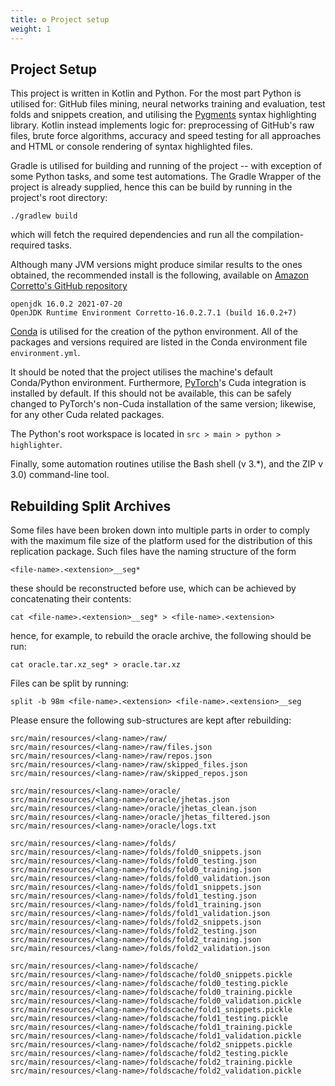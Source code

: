 ```yaml
---
title: ⚙️ Project setup
weight: 1
---
```


## Project Setup

This project is written in Kotlin and Python. For the most part Python is utilised for:
GitHub files mining, neural networks training and evaluation, test folds and snippets creation,
and utilising the [Pygments](https://pygments.org) syntax highlighting library. Kotlin instead
implements logic for: preprocessing of GitHub's raw files, brute force algorithms, accuracy
and speed testing for all approaches and HTML or console rendering of syntax highlighted files.

Gradle is utilised for building and running of the project -- with exception of some Python tasks,
and some test automations. The Gradle Wrapper of the project is already supplied, hence this can be
build by running in the project's root directory:

```shell
./gradlew build
```

which will fetch the required dependencies and run all the compilation-required tasks.

Although many JVM versions might produce similar results to the ones obtained, the
recommended install is the following, available on
[Amazon Corretto's GitHub repository](https://github.com/corretto/corretto-jdk/releases)

```
openjdk 16.0.2 2021-07-20
OpenJDK Runtime Environment Corretto-16.0.2.7.1 (build 16.0.2+7)
```

[Conda](https://conda.io) is utilised for the creation of the python environment. All of the packages
and versions required are listed in the Conda environment file `environment.yml`.

It should be noted that the project utilises the machine's default Conda/Python environment. Furthermore,
[PyTorch](https://pytorch.org)'s Cuda integration is installed by default. If this should not be available,
this can be safely changed to PyTorch's non-Cuda installation of the same version; likewise, for any other
Cuda related packages.

The Python's root workspace is located in `src > main > python > highlighter`.

Finally, some automation routines utilise the Bash shell (v 3.*), and the ZIP v 3.0) command-line tool.

## Rebuilding Split Archives

Some files have been broken down into multiple parts in order to comply with the maximum file size of the platform used
for the distribution of this replication package. Such files have the naming structure of the form
```
<file-name>.<extension>__seg*
```
these should be reconstructed before use, which can be achieved by concatenating their contents:

```shell
cat <file-name>.<extension>__seg* > <file-name>.<extension>
```

hence, for example, to rebuild the oracle archive, the following should be run:

```shell
cat oracle.tar.xz_seg* > oracle.tar.xz
```

Files can be split by running:

```shell
split -b 98m <file-name>.<extension> <file-name>.<extension>__seg
```

Please ensure the following sub-structures are kept after rebuilding:

```shell
src/main/resources/<lang-name>/raw/
src/main/resources/<lang-name>/raw/files.json
src/main/resources/<lang-name>/raw/repos.json
src/main/resources/<lang-name>/raw/skipped_files.json
src/main/resources/<lang-name>/raw/skipped_repos.json

src/main/resources/<lang-name>/oracle/
src/main/resources/<lang-name>/oracle/jhetas.json
src/main/resources/<lang-name>/oracle/jhetas_clean.json
src/main/resources/<lang-name>/oracle/jhetas_filtered.json
src/main/resources/<lang-name>/oracle/logs.txt

src/main/resources/<lang-name>/folds/
src/main/resources/<lang-name>/folds/fold0_snippets.json
src/main/resources/<lang-name>/folds/fold0_testing.json
src/main/resources/<lang-name>/folds/fold0_training.json
src/main/resources/<lang-name>/folds/fold0_validation.json
src/main/resources/<lang-name>/folds/fold1_snippets.json
src/main/resources/<lang-name>/folds/fold1_testing.json
src/main/resources/<lang-name>/folds/fold1_training.json
src/main/resources/<lang-name>/folds/fold1_validation.json
src/main/resources/<lang-name>/folds/fold2_snippets.json
src/main/resources/<lang-name>/folds/fold2_testing.json
src/main/resources/<lang-name>/folds/fold2_training.json
src/main/resources/<lang-name>/folds/fold2_validation.json

src/main/resources/<lang-name>/foldscache/
src/main/resources/<lang-name>/foldscache/fold0_snippets.pickle
src/main/resources/<lang-name>/foldscache/fold0_testing.pickle
src/main/resources/<lang-name>/foldscache/fold0_training.pickle
src/main/resources/<lang-name>/foldscache/fold0_validation.pickle
src/main/resources/<lang-name>/foldscache/fold1_snippets.pickle
src/main/resources/<lang-name>/foldscache/fold1_testing.pickle
src/main/resources/<lang-name>/foldscache/fold1_training.pickle
src/main/resources/<lang-name>/foldscache/fold1_validation.pickle
src/main/resources/<lang-name>/foldscache/fold2_snippets.pickle
src/main/resources/<lang-name>/foldscache/fold2_testing.pickle
src/main/resources/<lang-name>/foldscache/fold2_training.pickle
src/main/resources/<lang-name>/foldscache/fold2_validation.pickle
```
